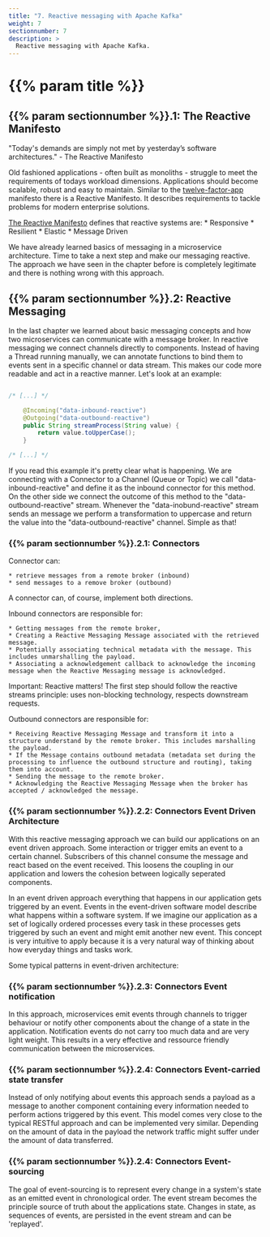 ```yaml
---
title: "7. Reactive messaging with Apache Kafka"
weight: 7
sectionnumber: 7
description: >
  Reactive messaging with Apache Kafka.
---
```


# {{% param title %}}

## {{% param sectionnumber %}}.1: The Reactive Manifesto

"Today's demands are simply not met by yesterday’s software architectures." - The Reactive Manifesto

Old fashioned applications - often built as monoliths - struggle to meet the requirements of todays workload dimensions. Applications should become scalable, robust and easy to maintain. Similar to the [twelve-factor-app](https://12factor.net/) manifesto there is a Reactive Manifesto. It describes requirements to tackle problems for modern enterprise solutions.

[The Reactive Manifesto](https://www.reactivemanifesto.org/) defines that reactive systems are:
    * Responsive
    * Resilient
    * Elastic
    * Message Driven

We have already learned basics of messaging in a microservice architecture. Time to take a next step and make our messaging reactive. The approach we have seen in the chapter before is completely legitimate and there is nothing wrong with this approach.

## {{% param sectionnumber %}}.2: Reactive Messaging

In the last chapter we learned about basic messaging concepts and how two microservices can communicate with a message broker. In reactive messaging we connect channels directly to components. Instead of having a Thread running manually, we can annotate functions to bind them to events sent in a specific channel or data stream. This makes our code more readable and act in a reactive manner. Let's look at an example: 

```java 

/* [...] */

    @Incoming("data-inbound-reactive")
    @Outgoing("data-outbound-reactive")
    public String streamProcess(String value) {
        return value.toUpperCase();
    }

/* [...] */

```

If you read this example it's pretty clear what is happening. We are connecting with a Connector to a Channel (Queue or Topic) we call "data-inbound-reactive" and define it as the inbound connector for this method. On the other side we connect the outcome of this method to the "data-outbound-reactive" stream. Whenever the "data-inobund-reactive" stream sends an message we perform a transformation to uppercase and return the value into the "data-outbound-reactive" channel. Simple as that!

### {{% param sectionnumber %}}.2.1: Connectors

Connector can:

    * retrieve messages from a remote broker (inbound)
    * send messages to a remove broker (outbound)

A connector can, of course, implement both directions.

Inbound connectors are responsible for:

    * Getting messages from the remote broker,
    * Creating a Reactive Messaging Message associated with the retrieved message.
    * Potentially associating technical metadata with the message. This includes unmarshalling the payload.
    * Associating a acknowledgement callback to acknowledge the incoming message when the Reactive Messaging message is acknowledged.
	
Important: 
Reactive matters! The first step should follow the reactive streams principle: uses non-blocking technology, respects downstream requests.

Outbound connectors are responsible for:

    * Receiving Reactive Messaging Message and transform it into a structure understand by the remote broker. This includes marshalling the payload.
    * If the Message contains outbound metadata (metadata set during the processing to influence the outbound structure and routing), taking them into account.
    * Sending the message to the remote broker.
    * Acknowledging the Reactive Messaging Message when the broker has accepted / acknowledged the message.

### {{% param sectionnumber %}}.2.2: Connectors Event Driven Architecture

With this reactive messaging approach we can build our applications on an event driven approach. Some interaction or trigger emits an event to a certain channel. Subscribers of this channel consume the message and react based on the event received. This loosens the coupling in our application and lowers the cohesion between logically seperated components. 

In an event driven approach everything that happens in our application gets triggered by an event. Events in the event-driven software model describe what happens within a software system. If we imagine our application as a set of logically ordered processes every task in these processes gets triggered by such an event and might emit another new event. This concept is very intuitive to apply because it is a very natural way of thinking about how everyday things and tasks work.

Some typical patterns in event-driven architecture:

### {{% param sectionnumber %}}.2.3: Connectors Event notification

In this approach, microservices emit events through channels to trigger behaviour or notify other components about the change of a state in the application. Notification events do not carry too much data and are very light weight. This results in a very effective and ressource friendly communication between the microservices. 

### {{% param sectionnumber %}}.2.4: Connectors Event-carried state transfer

Instead of only notifying about events this approach sends a payload as a message to another component containing every information needed to perform actions triggered by this event. This model comes very close to the typical RESTful approach and can be implemented very similar. Depending on the amount of data in the payload the network traffic might suffer under the amount of data transferred.

### {{% param sectionnumber %}}.2.4: Connectors Event-sourcing

The goal of event-sourcing is to represent every change in a system's state as an emitted event in chronological order. The event stream becomes the principle source of truth about the applications state. Changes in state, as sequences of events, are persisted in the event stream and can be 'replayed'.